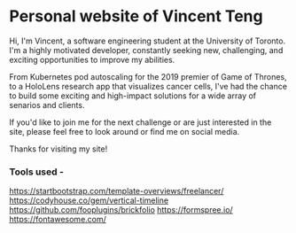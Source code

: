 # Personal website of Vincent Teng
Hi, I'm Vincent, a software engineering student at the University of Toronto. I'm a highly motivated developer, constantly seeking new, challenging, and exciting opportunities to improve my abilities.

From Kubernetes pod autoscaling for the 2019 premier of Game of Thrones, to a HoloLens research app that visualizes cancer cells, I've had the chance to build some exciting and high-impact solutions for a wide array of senarios and clients.

If you'd like to join me for the next challenge or are just interested in the site, please feel free to look around or find me on social media.

Thanks for visiting my site!

### Tools used - 
https://startbootstrap.com/template-overviews/freelancer/
https://codyhouse.co/gem/vertical-timeline
https://github.com/fooplugins/brickfolio
https://formspree.io/
https://fontawesome.com/


    